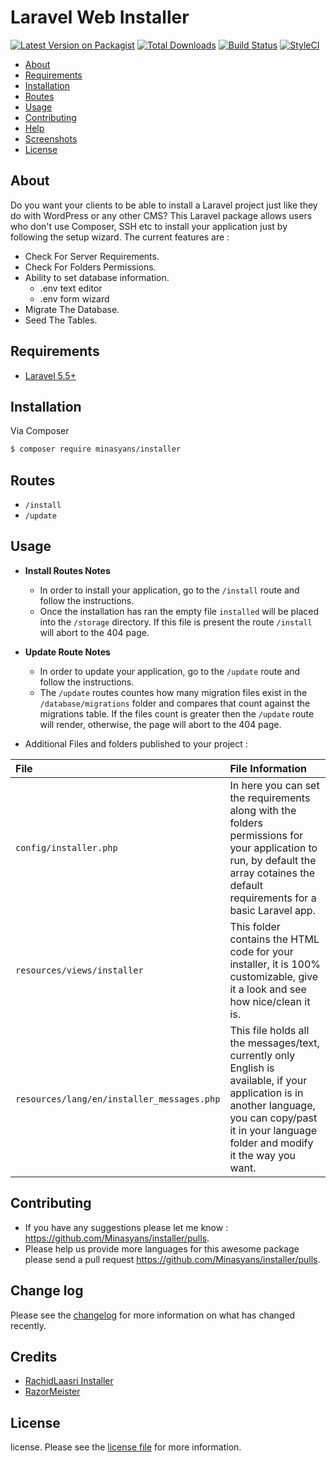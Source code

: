 # Laravel Web Installer

[![Latest Version on Packagist][ico-version]][link-packagist]
[![Total Downloads][ico-downloads]][link-downloads]
[![Build Status][ico-travis]][link-travis]
[![StyleCI][ico-styleci]][link-styleci]

- [About](#about)
- [Requirements](#requirements)
- [Installation](#installation)
- [Routes](#routes)
- [Usage](#usage)
- [Contributing](#contributing)
- [Help](#help)
- [Screenshots](#screenshots)
- [License](#license)

## About

Do you want your clients to be able to install a Laravel project just like they do with WordPress or any other CMS?
This Laravel package allows users who don't use Composer, SSH etc to install your application just by following the setup wizard.
The current features are :

- Check For Server Requirements.
- Check For Folders Permissions.
- Ability to set database information.
    - .env text editor
    - .env form wizard
- Migrate The Database.
- Seed The Tables.

## Requirements

* [Laravel 5.5+](https://laravel.com/docs/installation)

## Installation

Via Composer

``` bash
$ composer require minasyans/installer
```

## Routes

* `/install`
* `/update`

## Usage

* **Install Routes Notes**
    * In order to install your application, go to the `/install` route and follow the instructions.
    * Once the installation has ran the empty file `installed` will be placed into the `/storage` directory. If this file is present the route `/install` will abort to the 404 page.

* **Update Route Notes**
    * In order to update your application, go to the `/update` route and follow the instructions.
    * The `/update` routes countes how many migration files exist in the `/database/migrations` folder and compares that count against the migrations table. If the files count is greater then the `/update` route will render, otherwise, the page will abort to the 404 page.

* Additional Files and folders published to your project :

|File|File Information|
|:------------|:------------|
|`config/installer.php`|In here you can set the requirements along with the folders permissions for your application to run, by default the array cotaines the default requirements for a basic Laravel app.|
|`resources/views/installer`|This folder contains the HTML code for your installer, it is 100% customizable, give it a look and see how nice/clean it is.|
|`resources/lang/en/installer_messages.php`|This file holds all the messages/text, currently only English is available, if your application is in another language, you can copy/past it in your language folder and modify it the way you want.|

## Contributing

* If you have any suggestions please let me know : https://github.com/Minasyans/installer/pulls.
* Please help us provide more languages for this awesome package please send a pull request https://github.com/Minasyans/installer/pulls.

## Change log

Please see the [changelog](changelog.md) for more information on what has changed recently.

## Credits

- [RachidLaasri Installer](https://github.com/rashidlaasri/LaravelInstaller)
- [RazorMeister](https://github.com/RazorMeister/laravel-installer)

## License

license. Please see the [license file](license.md) for more information.

[ico-version]: https://img.shields.io/packagist/v/minasyans/installer.svg?style=flat-square
[ico-downloads]: https://img.shields.io/packagist/dt/minasyans/installer.svg?style=flat-square
[ico-travis]: https://img.shields.io/travis/minasyans/installer/master.svg?style=flat-square
[ico-styleci]: https://styleci.io/repos/12345678/shield

[link-packagist]: https://packagist.org/packages/minasyans/installer
[link-downloads]: https://packagist.org/packages/minasyans/installer
[link-travis]: https://travis-ci.org/minasyans/installer
[link-styleci]: https://styleci.io/repos/12345678
[link-author]: https://github.com/minasyans
[link-contributors]: ../../contributors
